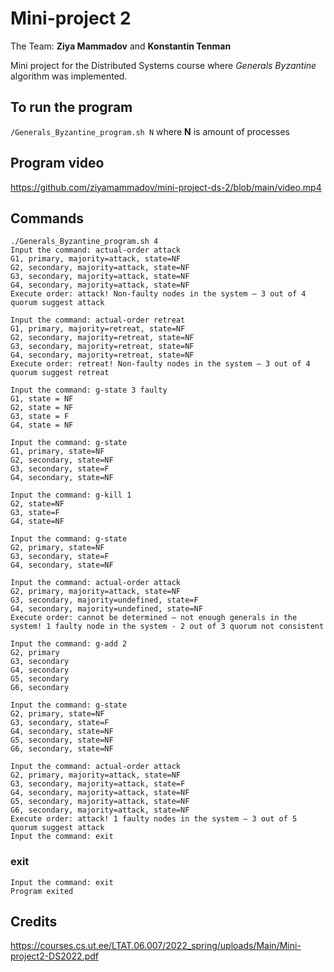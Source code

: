 # Mini-project 2
The Team: **Ziya Mammadov** and **Konstantin Tenman**

Mini project for the Distributed Systems course where *Generals Byzantine* algorithm was implemented.
## To run the program
`/Generals_Byzantine_program.sh N` where **N** is amount of processes
## Program video
https://github.com/ziyamammadov/mini-project-ds-2/blob/main/video.mp4
## Commands
```
./Generals_Byzantine_program.sh 4
Input the command: actual-order attack
G1, primary, majority=attack, state=NF
G2, secondary, majority=attack, state=NF
G3, secondary, majority=attack, state=NF
G4, secondary, majority=attack, state=NF
Execute order: attack! Non-faulty nodes in the system – 3 out of 4 quorum suggest attack

Input the command: actual-order retreat
G1, primary, majority=retreat, state=NF
G2, secondary, majority=retreat, state=NF
G3, secondary, majority=retreat, state=NF
G4, secondary, majority=retreat, state=NF
Execute order: retreat! Non-faulty nodes in the system – 3 out of 4 quorum suggest retreat

Input the command: g-state 3 faulty
G1, state = NF
G2, state = NF
G3, state = F
G4, state = NF

Input the command: g-state
G1, primary, state=NF
G2, secondary, state=NF
G3, secondary, state=F
G4, secondary, state=NF

Input the command: g-kill 1 
G2, state=NF
G3, state=F
G4, state=NF

Input the command: g-state
G2, primary, state=NF
G3, secondary, state=F
G4, secondary, state=NF

Input the command: actual-order attack
G2, primary, majority=attack, state=NF
G3, secondary, majority=undefined, state=F
G4, secondary, majority=undefined, state=NF
Execute order: cannot be determined – not enough generals in the system! 1 faulty node in the system - 2 out of 3 quorum not consistent

Input the command: g-add 2
G2, primary
G3, secondary
G4, secondary
G5, secondary
G6, secondary

Input the command: g-state
G2, primary, state=NF
G3, secondary, state=F
G4, secondary, state=NF
G5, secondary, state=NF
G6, secondary, state=NF

Input the command: actual-order attack
G2, primary, majority=attack, state=NF
G3, secondary, majority=attack, state=F
G4, secondary, majority=attack, state=NF
G5, secondary, majority=attack, state=NF
G6, secondary, majority=attack, state=NF
Execute order: attack! 1 faulty nodes in the system – 3 out of 5 quorum suggest attack
Input the command: exit
```
### exit
```
Input the command: exit
Program exited  
```
## Credits
https://courses.cs.ut.ee/LTAT.06.007/2022_spring/uploads/Main/Mini-project2-DS2022.pdf
